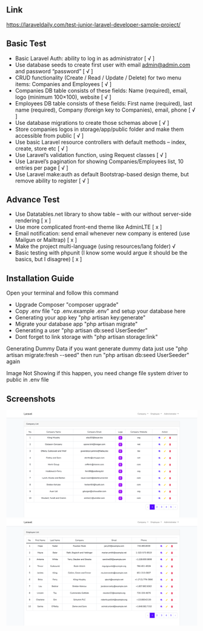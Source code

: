 ## Link
https://laraveldaily.com/test-junior-laravel-developer-sample-project/

## Basic Test
* Basic Laravel Auth: ability to log in as administrator [ √ ]
* Use database seeds to create first user with email admin@admin.com and password “password” [ √ ]
* CRUD functionality (Create / Read / Update / Delete) for two menu items: Companies and Employees [ √ ]
* Companies DB table consists of these fields: Name (required), email, logo (minimum 100×100), website [ √ ]
* Employees DB table consists of these fields: First name (required), last name (required), Company (foreign key to Companies), email, phone [ √ ]
* Use database migrations to create those schemas above [ √ ]
* Store companies logos in storage/app/public folder and make them accessible from public [ √ ]
* Use basic Laravel resource controllers with default methods – index, create, store etc [ √ ]
* Use Laravel’s validation function, using Request classes [ √ ]
* Use Laravel’s pagination for showing Companies/Employees list, 10 entries per page [ √ ]
* Use Laravel make:auth as default Bootstrap-based design theme, but remove ability to register [ √ ]

## Advance Test
* Use Datatables.net library to show table – with our without server-side rendering [ x ]
* Use more complicated front-end theme like AdminLTE [ x ]
* Email notification: send email whenever new company is entered (use Mailgun or Mailtrap) [ x ]
* Make the project multi-language (using resources/lang folder) √
* Basic testing with phpunit (I know some would argue it should be the basics, but I disagree) [ x ]

## Installation Guide
Open your terminal and follow this command
* Upgrade Composer "composer upgrade"
* Copy .env file "cp .env.example .env" and setup your database here
* Generating your app key "php artisan key:generate"
* Migrate your database app "php artisan migrate"
* Generating a user "php artisan db:seed UserSeeder"
* Dont forget to link storage with "php artisan storage:link"

Generating Dummy Data
if you want generate dummy data just use "php artisan migrate:fresh --seed" then run "php artisan db:seed UserSeeder" again

Image Not Showing
if this happen, you need change file system driver to public in .env file

## Screenshots

![Company](screenshots/company.png)
![Employee](screenshots/employee.png)